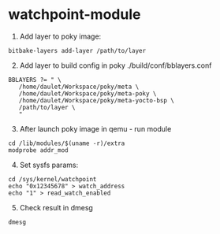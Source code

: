 # watchpoint-module
1. Add layer to poky image:
```
bitbake-layers add-layer /path/to/layer
```
2. Add layer to build config in poky ./build/conf/bblayers.conf
```
BBLAYERS ?= " \
   /home/daulet/Workspace/poky/meta \
   /home/daulet/Workspace/poky/meta-poky \
   /home/daulet/Workspace/poky/meta-yocto-bsp \
   /path/to/layer \
   "
```
3. After launch poky image in qemu - run module
```
cd /lib/modules/$(uname -r)/extra
modprobe addr_mod
```
4. Set sysfs params:
```
cd /sys/kernel/watchpoint
echo "0x12345678" > watch_address
echo "1" > read_watch_enabled
```
5. Check result in dmesg
```
dmesg
```
